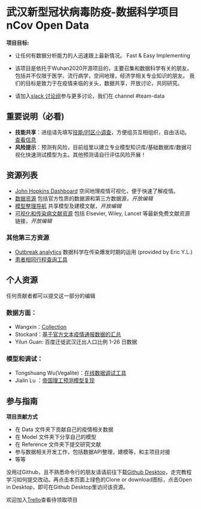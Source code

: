 # 武汉新型冠状病毒防疫-数据科学项目 nCov Open Data

**项目目标:**
- 让任何有数据分析能力的人迅速跟上最新情况。
Fast & Easy Implementing

- 该项目是依托于Wuhan2020开源项目的，主要召集和数据科学有关的朋友。包括并不仅限于医学，流行病学，空间地理，经济学相关专业知识的朋友。
我们的目标是致力于在疫情来临的关头，数据共享，开放讨论，共同研究。
- 请加入[slack 讨论组](https://join.slack.com/t/wuhan2020/shared_invite/enQtOTI2NTU1NzU3MTM2LWQ1YjIzMDllYjYzYTE1OTNhMWU4OTZkOGYzOGJhOWM2MzdlMjgwMmZiOWEzYTQwNmJkZDI4OWRmM2Q2ZDM1MTc)参与更多讨论，我们在 channel #team-data

## **重要说明（必看)**

- **技能共享**：进组请先填写[技能/时区小调查](https://forms.gle/Yyh1DY5EkzqCpA897)，方便组员互相组织，自由活动。[查看信息](https://docs.google.com/spreadsheets/d/16r_sJtGOVuU0pNulKmqXrvrm3N5mxLb_b4zgcdi_C1c/edit?usp=sharing)
- **风险提示**：预测有风险，目前组里以建立专业模型知识库/基础数据库/数据可视化快速测试模型为主。其他预测请自行评估风险开展！

## **资源列表**

- [John Hopkins Dashboard](http://gisanddata.maps.arcgis.com/apps/opsdashboard/index.html) 空间地理疫情可视化，便于快速了解疫情。
- [数据资源](https://docs.google.com/spreadsheets/d/1JNQnFYJpR7PxQo5K5lwXTuE0F6jprhMXuy7DPnV9H90/edit?usp=sharing) 包括官方性质的数据源和第三方数据源，*开放编辑*
- [模型整理导航](https://docs.google.com/document/d/1Gm1xBevUXdTj5ZnMK82rKW7EblQoB8ML5OhIYMHmm1U/edit?usp=sharing) 共享模型及建模文献，*开放编辑*
- [可视化和传染病文献资源](https://docs.google.com/document/d/17v0cAcyhm2Yd0FNqmgHxcVNR2nZdQ7LmSLfxt21wv5w) 包括 Elsevier, Wiley, Lancet 等最新免费文献资源链接，*开放编辑*

### 其他第三方资源

- [Outbreak analytics](https://royalsocietypublishing.org/doi/pdf/10.1098/rstb.2018.0276) 数据科学在传染爆发时期的运用 (provided by Eric Y.L.)
- [患者相同行程查询工具](患者相同行程查询工具)

## **个人资源**
任何贡献者都可以提交这一部分的编辑
### 数据方面：

- Wangxin：[Collection](https://docs.google.com/spreadsheets/d/1M-iFpgweAAyRUriT_NsmPdkXCcDFReE3-8a0fYNQQc4/edit#gid=235095609)
- Stockard：[基于官方文本疫情通报数据的汇总](https://docs.google.com/spreadsheets/d/1WnfMY1M3k8x9WHPGpx_jZc2EbSFQv7rEwHj5lJdBnVo/edit?usp=sharing)
- Yilun Guan: 百度迁徙武汉迁出人口比例 1-26 日数据

### 模型和调试：

- Tongshuang Wu(Vegalite)：[在线数据调试工具](https://idyll-lang.org/)
- Jialin Lu ：[帝国理工预测模型复现](https://luxxxlucy.github.io/projects/2020_wuhan/index.html)

## **参与指南**

**项目贡献方式**
- 在 Data 文件夹下贡献自己的疫情相关数据
- 在 Model 文件夹下分享自己的模型
- 在 Reference 文件夹下提交研究文献
- 参与数据相关开发工作，包括数据API整理，建模等，和主项目对接
- 等等

没用过Github，且不熟悉命令行的朋友请请前往下载[Github Desktop](https://desktop.github.com/)，走完教程学习如何提交改动。再点击本页面上绿色的Clone or download图标，点击Open in Desktop，即可在Github Desktop里访问该资源。

欢迎加入[Trello](https://trello.com/invite/b/fwW7gZUY/87d9ee972226d4d13e59ed3058c69266/ncovdata-team)查看待领取项目

